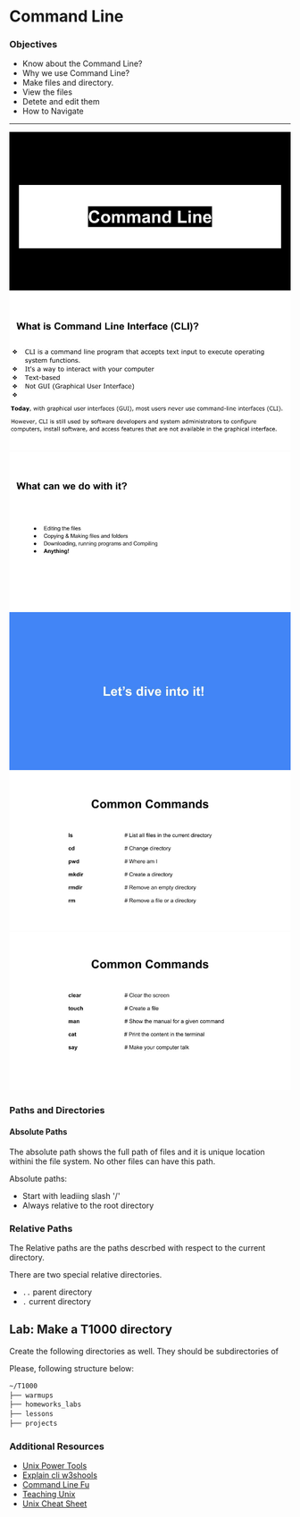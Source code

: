 
# Command Line 

### Objectives
- Know about the Command Line?
- Why we use Command Line?
- Make files and directory.
- View the files
- Detete and edit them
- How to Navigate 

----
![](./slides/slide01.jpg)
![](./slides/slide02.jpg)
![](./slides/slide03.jpg)
![](./slides/slide04.jpg)
![](./slides/slide05.jpg)
![](./slides/slide06.jpg)




### Paths and Directories
#### Absolute Paths
The absolute path shows the full path of files and it is unique location withini the file system. 
No other files can have this path.

Absolute paths:
- Start with leadiing slash '/' 
- Always relative to the root directory 


### Relative Paths
The Relative paths are the paths descrbed with respect to the current directory. 

There are two special relative directories.
- `..` parent directory
- `.`  current directory



## Lab: Make a T1000 directory
Create the following directories as well. They should be subdirectories of

Please, following structure below:

```sh
~/T1000
├── warmups
├── homeworks_labs
├── lessons
├── projects
```



### Additional Resources
- [Unix Power Tools](http://shop.oreilly.com/product/9780596003302.do)
- [Explain cli w3shools](https://www.w3schools.com/whatis/whatis_cli.asp)
- [Command Line Fu](http://www.commandlinefu.com/commands/browse)
- [Teaching Unix](http://www.ee.surrey.ac.uk/Teaching/Unix/)
- [Unix Cheat Sheet](https://www.rain.org/~mkummel/unix.html)


